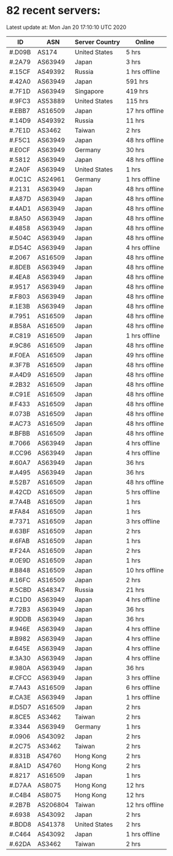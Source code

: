 # 82 recent servers:

Latest update at: Mon Jan 20 17:10:10 UTC 2020

| ID | ASN | Server Country | Online |
| -- | --- | -------------- | ------ |
| #.D09B | AS174 | United States | 5 hrs |
| #.2A79 | AS63949 | Japan | 3 hrs |
| #.15CF | AS49392 | Russia | 1 hrs offline |
| #.42A0 | AS63949 | Japan | 591 hrs |
| #.7F1D | AS63949 | Singapore | 419 hrs |
| #.9FC3 | AS53889 | United States | 115 hrs |
| #.EBB7 | AS16509 | Japan | 17 hrs offline |
| #.14D9 | AS49392 | Russia | 11 hrs |
| #.7E1D | AS3462 | Taiwan | 2 hrs |
| #.F5C1 | AS63949 | Japan | 48 hrs offline |
| #.E0CF | AS63949 | Germany | 30 hrs |
| #.5812 | AS63949 | Japan | 48 hrs offline |
| #.2A0F | AS63949 | United States | 1 hrs |
| #.0C1C | AS24961 | Germany | 1 hrs offline |
| #.2131 | AS63949 | Japan | 48 hrs offline |
| #.A87D | AS63949 | Japan | 48 hrs offline |
| #.4AD1 | AS63949 | Japan | 48 hrs offline |
| #.8A50 | AS63949 | Japan | 48 hrs offline |
| #.4858 | AS63949 | Japan | 48 hrs offline |
| #.504C | AS63949 | Japan | 48 hrs offline |
| #.D54C | AS63949 | Japan | 4 hrs offline |
| #.2067 | AS16509 | Japan | 48 hrs offline |
| #.8DEB | AS63949 | Japan | 48 hrs offline |
| #.4EA8 | AS63949 | Japan | 48 hrs offline |
| #.9517 | AS63949 | Japan | 48 hrs offline |
| #.F803 | AS63949 | Japan | 48 hrs offline |
| #.1E3B | AS63949 | Japan | 48 hrs offline |
| #.7951 | AS16509 | Japan | 48 hrs offline |
| #.B58A | AS16509 | Japan | 48 hrs offline |
| #.C819 | AS16509 | Japan | 1 hrs offline |
| #.9C86 | AS16509 | Japan | 48 hrs offline |
| #.F0EA | AS16509 | Japan | 49 hrs offline |
| #.3F7B | AS16509 | Japan | 48 hrs offline |
| #.A4D9 | AS16509 | Japan | 48 hrs offline |
| #.2B32 | AS16509 | Japan | 48 hrs offline |
| #.C91E | AS16509 | Japan | 48 hrs offline |
| #.F433 | AS16509 | Japan | 48 hrs offline |
| #.073B | AS16509 | Japan | 48 hrs offline |
| #.AC73 | AS16509 | Japan | 48 hrs offline |
| #.BFBB | AS16509 | Japan | 48 hrs offline |
| #.7066 | AS63949 | Japan | 4 hrs offline |
| #.CC96 | AS63949 | Japan | 4 hrs offline |
| #.60A7 | AS63949 | Japan | 36 hrs |
| #.A495 | AS63949 | Japan | 36 hrs |
| #.52B7 | AS16509 | Japan | 48 hrs offline |
| #.42CD | AS16509 | Japan | 5 hrs offline |
| #.7A4B | AS16509 | Japan | 1 hrs |
| #.FA84 | AS16509 | Japan | 1 hrs |
| #.7371 | AS16509 | Japan | 3 hrs offline |
| #.63BF | AS16509 | Japan | 2 hrs |
| #.6FAB | AS16509 | Japan | 1 hrs |
| #.F24A | AS16509 | Japan | 2 hrs |
| #.0E9D | AS16509 | Japan | 1 hrs |
| #.B848 | AS16509 | Japan | 10 hrs offline |
| #.16FC | AS16509 | Japan | 2 hrs |
| #.5CBD | AS48347 | Russia | 21 hrs |
| #.C1D0 | AS63949 | Japan | 4 hrs offline |
| #.72B3 | AS63949 | Japan | 36 hrs |
| #.9DDB | AS63949 | Japan | 36 hrs |
| #.946E | AS63949 | Japan | 4 hrs offline |
| #.B982 | AS63949 | Japan | 4 hrs offline |
| #.645E | AS63949 | Japan | 4 hrs offline |
| #.3A30 | AS63949 | Japan | 4 hrs offline |
| #.980A | AS63949 | Japan | 36 hrs |
| #.CFCC | AS63949 | Japan | 3 hrs offline |
| #.7A43 | AS16509 | Japan | 6 hrs offline |
| #.CA3E | AS63949 | Japan | 1 hrs offline |
| #.D5D7 | AS16509 | Japan | 2 hrs |
| #.8CE5 | AS3462 | Taiwan | 2 hrs |
| #.3344 | AS63949 | Germany | 1 hrs |
| #.0906 | AS43092 | Japan | 2 hrs |
| #.2C75 | AS3462 | Taiwan | 2 hrs |
| #.831B | AS4760 | Hong Kong | 2 hrs |
| #.8A1D | AS4760 | Hong Kong | 2 hrs |
| #.8217 | AS16509 | Japan | 1 hrs |
| #.D7AA | AS8075 | Hong Kong | 12 hrs |
| #.C4B4 | AS8075 | Hong Kong | 12 hrs |
| #.2B7B | AS206804 | Taiwan | 12 hrs offline |
| #.6938 | AS43092 | Japan | 2 hrs |
| #.BDD8 | AS41378 | United States | 2 hrs |
| #.C464 | AS43092 | Japan | 1 hrs offline |
| #.62DA | AS3462 | Taiwan | 2 hrs |

